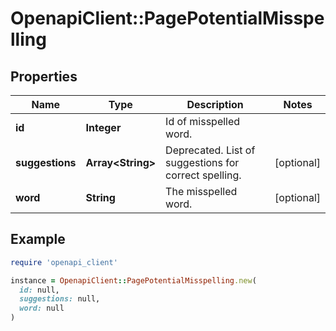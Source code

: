 # OpenapiClient::PagePotentialMisspelling

## Properties

| Name | Type | Description | Notes |
| ---- | ---- | ----------- | ----- |
| **id** | **Integer** | Id of misspelled word. |  |
| **suggestions** | **Array&lt;String&gt;** | Deprecated. List of suggestions for correct spelling. | [optional] |
| **word** | **String** | The misspelled word. | [optional] |

## Example

```ruby
require 'openapi_client'

instance = OpenapiClient::PagePotentialMisspelling.new(
  id: null,
  suggestions: null,
  word: null
)
```

